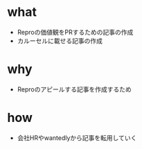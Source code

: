 # what
- Reproの価値観をPRするための記事の作成
- カルーセルに載せる記事の作成

# why
- Reproのアピールする記事を作成するため

# how
- 会社HRやwantedlyから記事を転用していく


